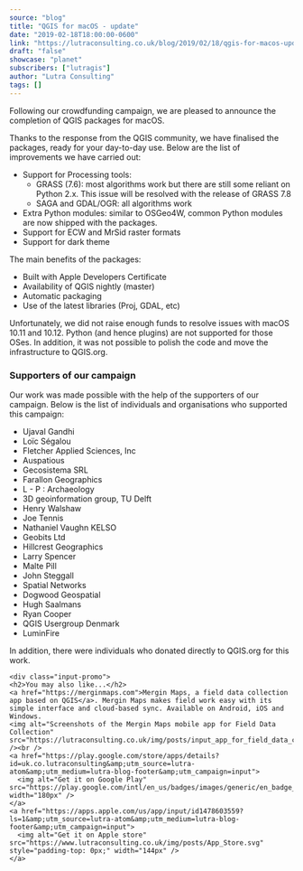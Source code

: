 ```yaml
---
source: "blog"
title: "QGIS for macOS - update"
date: "2019-02-18T18:00:00-0600"
link: "https://lutraconsulting.co.uk/blog/2019/02/18/qgis-for-macos-update/"
draft: "false"
showcase: "planet"
subscribers: ["lutragis"]
author: "Lutra Consulting"
tags: []
---
```


<p>Following our crowdfunding campaign, we are pleased to announce the completion of QGIS packages for macOS.</p>

<!-- more -->

<p>Thanks to the response from the QGIS community, we have finalised the packages, ready for your day-to-day use. Below are the list of improvements we have carried out:</p>

<ul>
  <li>Support for Processing tools:
    <ul>
      <li>GRASS (7.6): most algorithms work but there are still some reliant on Python 2.x. This issue will be resolved with the release of GRASS 7.8</li>
      <li>SAGA and GDAL/OGR: all algorithms work</li>
    </ul>
  </li>
  <li>Extra Python modules: similar to OSGeo4W, common Python modules are now shipped with the packages.</li>
  <li>Support for ECW and MrSid raster formats</li>
  <li>Support for dark theme</li>
</ul>

<p>The main benefits of the packages:</p>
<ul>
  <li>Built with Apple Developers Certificate</li>
  <li>Availability of QGIS nightly (master)</li>
  <li>Automatic packaging</li>
  <li>Use of the latest libraries (Proj, GDAL, etc)</li>
</ul>

<p>Unfortunately, we did not raise enough funds to resolve issues with macOS 10.11 and 10.12. Python (and hence plugins) are not supported for those OSes. In addition, it was not possible to polish the code and move the infrastructure to QGIS.org.</p>

<h3 id="supporters-of-our-campaign">Supporters of our campaign</h3>

<p>Our work was made possible with the help of the supporters of our campaign. Below is the list of individuals and organisations who supported this campaign:</p>
<ul>
  <li>Ujaval Gandhi</li>
  <li>Loïc Ségalou</li>
  <li>Fletcher Applied Sciences, Inc</li>
  <li>Auspatious</li>
  <li>Gecosistema SRL</li>
  <li>Farallon Geographics</li>
  <li>L - P : Archaeology</li>
  <li>3D geoinformation group, TU Delft</li>
  <li>Henry Walshaw</li>
  <li>Joe Tennis</li>
  <li>Nathaniel Vaughn KELSO</li>
  <li>Geobits Ltd</li>
  <li>Hillcrest Geographics</li>
  <li>Larry Spencer</li>
  <li>Malte Pill</li>
  <li>John Steggall</li>
  <li>Spatial Networks</li>
  <li>Dogwood Geospatial</li>
  <li>Hugh Saalmans</li>
  <li>Ryan Cooper</li>
  <li>QGIS Usergroup Denmark</li>
  <li>LuminFire</li>
</ul>

<p>In addition, there were individuals who donated directly to QGIS.org for this work.</p>

    <div class="input-promo">
    <h2>You may also like...</h2>
    <a href="https://merginmaps.com">Mergin Maps, a field data collection app based on QGIS</a>. Mergin Maps makes field work easy with its simple interface and cloud-based sync. Available on Android, iOS and Windows.
    <img alt="Screenshots of the Mergin Maps mobile app for Field Data Collection" src="https://lutraconsulting.co.uk/img/posts/input_app_for_field_data_collection.jpg" /><br />
    <a href="https://play.google.com/store/apps/details?id=uk.co.lutraconsulting&amp;utm_source=lutra-atom&amp;utm_medium=lutra-blog-footer&amp;utm_campaign=input">
      <img alt="Get it on Google Play" src="https://play.google.com/intl/en_us/badges/images/generic/en_badge_web_generic.png" width="180px" />
    </a>
    <a href="https://apps.apple.com/us/app/input/id1478603559?ls=1&amp;utm_source=lutra-atom&amp;utm_medium=lutra-blog-footer&amp;utm_campaign=input">
      <img alt="Get it on Apple store" src="https://www.lutraconsulting.co.uk/img/posts/App_Store.svg" style="padding-top: 0px;" width="144px" />
    </a>
  </div>

